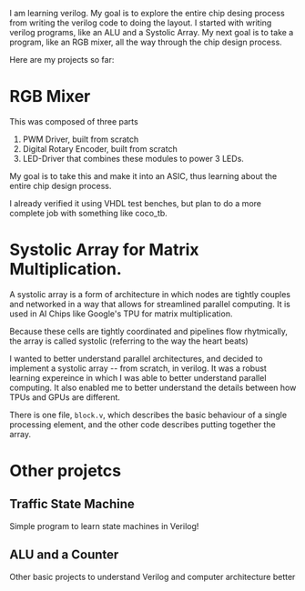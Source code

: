 I am learning verilog. My goal is to explore the entire chip desing process from writing the verilog code to doing the layout. I started with writing verilog programs, like an ALU and a Systolic Array. My next goal is to take a program, like an RGB mixer, all the way through the chip design process. 

Here are my projects so far:

# **RGB Mixer**

This was composed of three parts 

1. PWM Driver, built from scratch 
2. Digital Rotary Encoder, built from scratch 
3. LED-Driver that combines these modules to power 3 LEDs. 

My goal is to take this and make it into an ASIC, thus learning about the entire chip design process. 

I already verified it using VHDL test benches, but plan to do a more complete job with something like coco_tb. 

# **Systolic Array for Matrix Multiplication**. 

A systolic array is a form of architecture in which nodes are tightly couples and networked in a way that allows for streamlined parallel computing. It is used in AI Chips like Google's TPU for matrix multiplication. 

Because these cells are tightly coordinated and pipelines flow rhytmically, the array is called systolic (referring to the way the heart beats)

I wanted to better understand parallel architectures, and decided to implement a systolic array -- from scratch, in verilog. It was a robust learning expereince in which I was able to better understand parallel computing. It also enabled me to better understand the details between how TPUs and GPUs are different. 

There is one file, `block.v`, which describes the basic behaviour of a single processing element, and the other code describes putting together the array. 

# Other projetcs

## Traffic State Machine 
Simple program to learn state machines in Verilog! 

## ALU and a Counter 
Other basic projects to understand Verilog and computer architecture better 